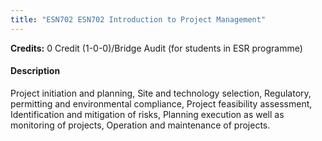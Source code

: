 ```yaml
---
title: "ESN702 ESN702 Introduction to Project Management"
---
```

**Credits:** 0 Credit (1-0-0)/Bridge Audit (for students in ESR programme)

#### Description
Project initiation and planning, Site and technology selection, Regulatory, permitting and environmental compliance, Project feasibility assessment, Identification and mitigation of risks, Planning execution as well as monitoring of projects, Operation and maintenance of projects.